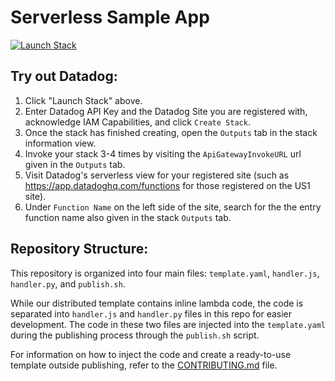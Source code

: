 # Serverless Sample App

[![Launch Stack](https://s3.amazonaws.com/cloudformation-examples/cloudformation-launch-stack.png)](https://console.aws.amazon.com/cloudformation/home#/stacks/create/review?stackName=datadog-serverless-sample-app&templateURL=https://datadog-cloudformation-template-sandbox.s3.amazonaws.com/aws/serverless-sample-app-staging/latest.yaml)

## Try out Datadog:

1. Click "Launch Stack" above.
1. Enter Datadog API Key and the Datadog Site you are registered with, acknowledge IAM Capabilities, and click `Create Stack`.
1. Once the stack has finished creating, open the `Outputs` tab in the stack information view.
1. Invoke your stack 3-4 times by visiting the `ApiGatewayInvokeURL` url given in the `Outputs` tab.
1. Visit Datadog's serverless view for your registered site (such as https://app.datadoghq.com/functions for those registered on the US1 site).
1. Under `Function Name` on the left side of the site, search for the the entry function name also given in the stack `Outputs` tab.

## Repository Structure:

This repository is organized into four main files: `template.yaml`, `handler.js`, `handler.py`, and `publish.sh`. 

While our distributed template contains inline lambda code, the code is separated into  `handler.js` and `handler.py` files in this repo for easier development. The code in these two files are injected into the `template.yaml` during the publishing process through the `publish.sh` script. 

For information on how to inject the code and create a ready-to-use template outside publishing, refer to the [CONTRIBUTING.md](CONTRIBUTING.md) file.
